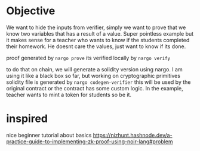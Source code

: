 # Objective

We want to hide the inputs from verifier, simply we want to prove that
we know two variables that has a result of a value. Super pointless example
but it makes sense for a teacher who wants to know if the students completed their
homework. He doesnt care the values, just want to know if its done.

proof generated by `nargo prove`
its verified locally by `nargo verify`

to do that on chain, we will generate a solidity version using nargo.
I am using it like a black box so far, but working on cryptographic primitives
solidity file is generated by `nargo codegen-verifier` this will be used by the original contract
or the contract has some custom logic. In the example, teacher wants to mint a token for students
so be it.

# inspired

nice beginner tutorial about basics https://nizhunt.hashnode.dev/a-practice-guide-to-implementing-zk-proof-using-noir-lang#problem
